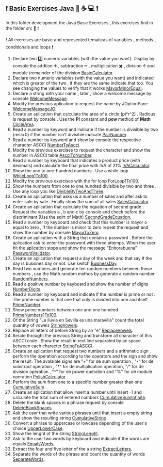## ❗ Basic Exercises Java 🐣 ☕ 💻 ❗

In this folder development the Java Basic Exercises , this exercises find in the folder src 📁 ❗

❗ All exercises are basic and represented tematicas of variables , methods , conditionals and loops ❗

1. Declare two 2️⃣ numeric variables (with the value you want). Display by console the addtion ➕ , subtraction ➖ , multiplication ✖️ , division ➗ and module (remainder of the division [BasicCalculator](https://github.com/Frankma0117/java_exercises/blob/main/Basic_Level/src/BasicCalculator.java).
2. Declare two numeric variables (with the value you want) and indicated which is greater of the two , if they are the same indicate that too. You see changing the values to verify that it works [MayorMinorEqual](https://github.com/Frankma0117/java_exercises/blob/main/Basic_Level/src/MayorMinorEqual.java).
3. Declare a string with your name , later , show a welcome message by console [WelcomeMessage](https://github.com/Frankma0117/java_exercises/blob/main/Basic_Level/src/WelcomeMessage.java).
4. Modify the previous aplication to request the name by JOptionPane [WelcomeMessageJO](https://github.com/Frankma0117/java_exercises/blob/main/Basic_Level/src/WelcomeMessageJO.java).
5. Create an aplication that calculate the area of a circle (pi\*r^2) . Radious is request by console . Use the **PI** constant and **pow** method of **Math** [CircleArea](https://github.com/Frankma0117/java_exercises/blob/main/Basic_Level/src/CircleArea.java).
6. Read a number by keyword and indicate if the number is divisible by two (rest=0) if the number isn't divisible indicate [PairNumber](https://github.com/Frankma0117/java_exercises/blob/main/Basic_Level/src/PairNumber.java).
7. Read a number by keyword and show by console the respective character ASCCI [NumberToAscci](https://github.com/Frankma0117/java_exercises/blob/main/Basic_Level/src/NumberToAscci.java).
8. Modify the previous exercises to request the character and show the number in ASCCI table [AscciToNumber](https://github.com/Frankma0117/java_exercises/blob/main/Basic_Level/src/AscciToNumber.java).
9. Read a number by keyboard that indicates a product price (with decimals) and calculate the final price with IVA of 21% [IVACalculator](https://github.com/Frankma0117/java_exercises/blob/main/Basic_Level/src/IVACalculator.java).
10. Show the one to one-hundred numbers . Use a while loop [WhileLoop1To100](https://github.com/Frankma0117/java_exercises/blob/main/Basic_Level/src/WhileLoop1To100.java).
11. Modify the previous exercises with the for loop [ForLoop1To100](https://github.com/Frankma0117/java_exercises/blob/main/Basic_Level/src/ForLoop1To100.java).
12. Show the numbers from one to one hundred divisible by two and three . Use any loop you like [DivibleByTwoAndThree](https://github.com/Frankma0117/java_exercises/blob/main/Basic_Level/src/DivibleByTwoAndThree.java).
13. Create an aplication that asks us a number of sales and after ask to enter sale by sale . Finally show the sum of all sales [SalesCalculator](https://github.com/Frankma0117/java_exercises/blob/main/Basic_Level/src/SalesCalculator.java).
14. Create an aplication that calculate the equation of second grade . Request the variables a , b and c by console and check before the discriminant (Use the sqlrt of Math) [SecondGradeEquation](https://github.com/Frankma0117/java_exercises/blob/main/Basic_Level/src/SecondGradeEquation.java).
15. Read a number by keyboard and check that this number is mayor o equal to zero , if the number is minor to zero repeat the request and show the number by console [MayorToZero](https://github.com/Frankma0117/java_exercises/blob/main/Basic_Level/src/MayorToZero.java).
16. Create an aplication with a String that contain a password . Before the aplication ask to enter the password with three attemps. When the user hit the aplication stops and show the message "Enhorabuena" [PasswordValidator](https://github.com/Frankma0117/java_exercises/blob/main/Basic_Level/src/PasswordValidator.java).
17. Create an aplication that request a day of the week and that say if the day is bussines day or not. Use switch [BusinessDay](https://github.com/Frankma0117/java_exercises/blob/main/Basic_Level/src/BusinessDay.java).
18. Read two numbers and generate ten random numbers between those numbers , use the Math.random methos by generate a random number [RandomNumbers](https://github.com/Frankma0117/java_exercises/blob/main/Basic_Level/src/RandomNumbers.java). 
19. Read a positive number by keyboard and show the number of digits [NumberDigits](https://github.com/Frankma0117/java_exercises/blob/main/Basic_Level/src/NumberDigits.java).
20. Read a number by keyboard and indicate if the number is prime or not . The prime number is that one that only is divided into one and itself [PrimeNumber](https://github.com/Frankma0117/java_exercises/blob/main/Basic_Level/src/PrimeNumber.java).
21. Show prime numbers between one and one hundred [PrimeNumbers1To100](https://github.com/Frankma0117/java_exercises/blob/main/Basic_Level/src/PrimeNumbers1To100.java).
22. Of the String "La lluvia en Sevilla es una maravilla" count the total quantity of vowels [StringVowels](https://github.com/Frankma0117/java_exercises/blob/main/Basic_Level/src/StringVowels.java).
23. Replace all letters of before String by an "e" [ReplaceVowels](https://github.com/Frankma0117/java_exercises/blob/main/Basic_Level/src/ReplaceVowels.java).
24. Iterate throught the previous String and transform all character of this ASCCI code . Show the result in rect line separated by an space between each character [StringToASCCI](https://github.com/Frankma0117/java_exercises/blob/main/Basic_Level/src/StringToASCCI.java).
25. Create an aplication that request two numbers and a arithmetic sign , perform the operation according to the operators and the sign and show the result. The avalaible signs are "+" for de sum operation , "-" for de substract operation , "*" for de multiplication operation,
"/" for de division operation , "^" for de power operation and "%" for de module operation [PolishCalculator](https://github.com/Frankma0117/java_exercises/blob/main/Basic_Level/src/PolishCalculator.java).
26. Perform the sum from one to a specific number greater than one [CumulativeSum](https://github.com/Frankma0117/java_exercises/blob/main/Basic_Level/src/CumulativSum.java) . 
27. Create an aplication that allow insert a number until insert -1 and calculate the total sum of entered numbers [CumulativeSumInfinite](https://github.com/Frankma0117/java_exercises/blob/main/Basic_Level/src/CumulativSumInfity.java).
28. Delete the blank spaces in a phrase request by console [DeleteBlankSpaces](https://github.com/Frankma0117/java_exercises/blob/main/Basic_Level/src/DeleteBlankSpaces.java).
29. Ask the user that write various phrases until that insert a empty string and show the resulting string [CumulativeString](https://github.com/Frankma0117/java_exercises/blob/main/Basic_Level/src/CumulativeString.java).
30. Convert a phrase to uppercase or lowcase depending of the user's choice [UpperLowerCase](https://github.com/Frankma0117/java_exercises/blob/main/Basic_Level/src/UpperLowerCase.java).
31. Show the lenght of the string [StringLenght](https://github.com/Frankma0117/java_exercises/blob/main/Basic_Level/src/StringLength.java).
32. Ask to the user two words by keyboard and indicate if the words are equals [EqualsWords](https://github.com/Frankma0117/java_exercises/blob/main/Basic_Level/src/EqualsWords.java).
33. Extract the four and five letter of the a string [ExtractLetters](https://github.com/Frankma0117/java_exercises/blob/main/Basic_Level/src/ExtractLetters.java).
34. Separate the words of the phrase and count the quantity of words [SeparateWords](https://github.com/Frankma0117/java_exercises/blob/main/Basic_Level/src/SeparateWords.java).
